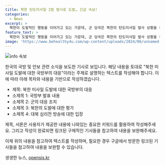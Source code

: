 ```yaml
---
title: 북한 탄도미사일 2발 발사로 도발… 긴급 속보!
categories:
  - News
excerpt: >
  북한이 도발적인 행동을 이어가고 있는 가운데, 군 당국은 북한의 탄도미사일 발사 상황을 주시하고 있으며, 미ㆍ일 당국과 정보를 공유하고 대비태세를 강화하고 있다. 북한은 최근에는 탄도미사일 발사뿐만 아니라 대남 오물 풍선을 살포하는 등 도발 행위를 보여왔다. 군 당국은 대북 심리전 방송을 유연하게 시행할 계획이며, 이는 북한의 행동에 달려있다고 밝혔다.
feature_text: >
  북한이 도발적인 행동을 이어가고 있는 가운데, 군 당국은 북한의 탄도미사일 발사 상황을 주시하고 있으며, 미ㆍ일 당국과 정보를 공유하고 대비태세를 강화하고 있다. 북한은 최근에는 탄도미사일 발사뿐만 아니라 대남 오물 풍선을 살포하는 등 도발 행위를 보여왔다. 군 당국은 대북 심리전 방송을 유연하게 시행할 계획이며, 이는 북한의 행동에 달려있다고 밝혔다.
image: 'https://www.behealthy4u.com/wp-content/uploads/2024/06/unnamed-file.png'
---
```


<p><img src="https://www.behealthy4u.com/wp-content/uploads/2024/06/unnamed-file.png" alt="info 속보" /></p>

<p>한국의 국방 및 안보 관련 소식을 보도한 기사로 보입니다. 해당 내용을 토대로 "북한 미사일 도발에 대한 국방부의 대응"이라는 주제로 설명하는 텍스트를 작성해야 합니다. 이에 따라 아래 목차와 내용을 기반으로 작성하겠습니다.</p>

<ul>
<li>제목: 북한 미사일 도발에 대한 국방부의 대응</li>
<li>소제목 1: 국방부 발표 내용</li>
<li>소제목 2: 군의 대응 조치</li>
<li>소제목 3: 북한의 도발에 대한 평가</li>
<li>소제목 4: 대북 심리전 방송에 대한 입장</li>
</ul>

<p>제목, 서론은 사용자가 제공한 내용에 나와있는 중요한 키워드를 활용하여 작성해주세요. 그리고 작성이 완료되면 링크된 구체적인 기사들을 참고하여 내용을 보완해주세요.</p>

<p>이제 위의 내용을 참고하여 텍스트를 작성하며, 필요한 경우 구글에서 방문한 링크된 기사들을 참고하여 내용을 보완할 수 있습니다.</p>
생생한 뉴스, <a href="https://opensis.kr" rel="dofollow">opensis.kr</a>


